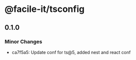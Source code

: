 # @facile-it/tsconfig

## 0.1.0

### Minor Changes

- ca7f5a5: Update conf for ts@5, added nest and react conf
